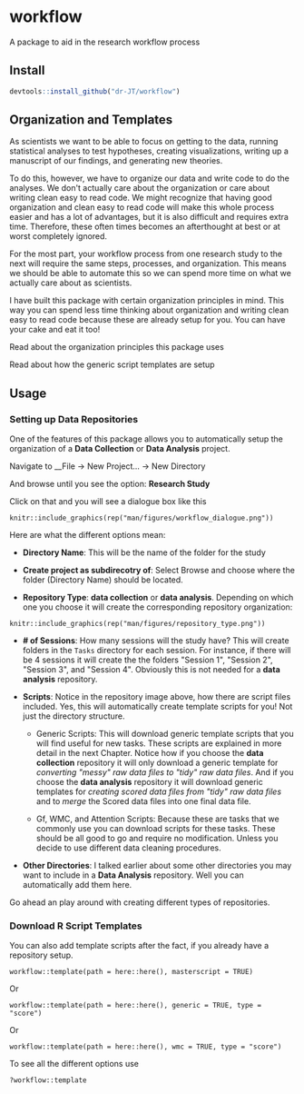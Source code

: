 # workflow

A package to aid in the research workflow process

## Install

```r
devtools::install_github("dr-JT/workflow")
```

## Organization and Templates

As scientists we want to be able to focus on getting to the data, running statistical analyses to test hypotheses, creating visualizations, writing up a manuscript of our findings, and generating new theories. 

To do this, however, we have to organize our data and write code to do the analyses. We don't actually care about the organization or care about writing clean easy to read code. We might recognize that having good organization and clean easy to read code will make this whole process easier and has a lot of advantages, but it is also difficult and requires extra time. Therefore, these often times becomes an afterthought at best or at worst completely ignored.

For the most part, your workflow process from one research study to the next will require the same steps, processes, and organization. This means we should be able to automate this so we can spend more time on what we actually care about as scientists.

I have built this package with certain organization principles in mind. This way you can spend less time thinking about organization and writing clean easy to read code because these are already setup for you. You can have your cake and eat it too! 

Read about the organization principles this package uses

Read about how the generic script templates are setup

## Usage

### Setting up Data Repositories

One of the features of this package allows you to automatically setup the organization of a **Data Collection** or **Data Analysis** project.

Navigate to __File -> New Project... -> New Directory 

And browse until you see the option: __Research Study__

Click on that and you will see a dialogue box like this

```{r echo=FALSE, eval = TRUE, out.width='90%', fig.align='center'}
knitr::include_graphics(rep("man/figures/workflow_dialogue.png"))
```

Here are what the different options mean:

* __Directory Name__: This will be the name of the folder for the study

* __Create project as subdirecotry of__: Select Browse and choose where the folder (Directory Name) should be located.

* __Repository Type__: **data collection** or **data analysis**. Depending on which one you choose it will create the corresponding repository organization:

```{r echo=FALSE, eval = TRUE, out.width='60%', fig.align='center'}
knitr::include_graphics(rep("man/figures/repository_type.png"))
```

* __# of Sessions__: How many sessions will the study have? This will create folders in the `Tasks` directory for each session. For instance, if there will be 4 sessions it will create the the folders "Session 1", "Session 2", "Session 3", and "Session 4". Obviously this is not needed for a **data analysis** repository.

* __Scripts__: Notice in the repository image above, how there are script files included. Yes, this will automatically create template scripts for you! Not just the directory structure.

    - Generic Scripts: This will download generic template scripts that you will find useful for new tasks. These scripts are explained in more detail in the next Chapter. Notice how if you choose the **data collection** repository it will only download a generic template for *converting "messy" raw data files to "tidy" raw data files*. And if you choose the **data analysis** repository it will download generic templates for *creating scored data files from "tidy" raw data files* and to *merge* the Scored data files into one final data file. 
    
    - Gf, WMC, and Attention Scripts: Because these are tasks that we commonly use you can download scripts for these tasks. These should be all good to go and require no modification. Unless you decide to use different data cleaning procedures. 
    
* __Other Directories__: I talked earlier about some other directories you may want to include in a **Data Analysis** repository. Well you can automatically add them here. 

Go ahead an play around with creating different types of repositories.

### Download R Script Templates

You can also add template scripts after the fact, if you already have a repository setup. 

```{r}
workflow::template(path = here::here(), masterscript = TRUE)
```

Or

```{r}
workflow::template(path = here::here(), generic = TRUE, type = "score")
```

Or

```{r}
workflow::template(path = here::here(), wmc = TRUE, type = "score")
```

To see all the different options use

```{r}
?workflow::template
```


